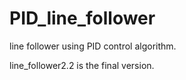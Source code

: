 # PID_line_follower
line follower using PID control algorithm.

line_follower2.2 is the final version.
